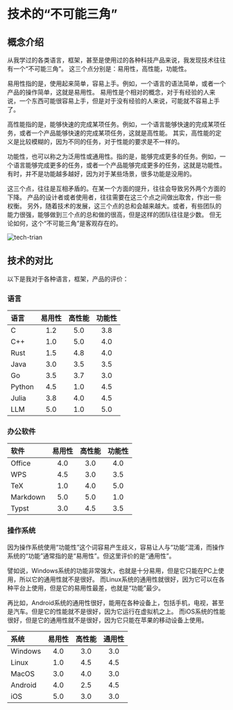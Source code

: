 # 技术的“不可能三角”

## 概念介绍

从我学过的各类语言，框架，甚至是使用过的各种科技产品来说，我发现技术往往有一个“不可能三角”。
这三个点分别是：易用性，高性能，功能性。

易用性指的是，使用起来简单，容易上手。例如，一个语言的语法简单，或者一个产品的操作简单，这就是易用性。
易用性是个相对的概念，对于有经验的人来说，一个东西可能很容易上手，但是对于没有经验的人来说，可能就不容易上手了。

高性能指的是，能够快速的完成某项任务。例如，一个语言能够快速的完成某项任务，或者一个产品能够快速的完成某项任务，这就是高性能。
其实，高性能的定义是比较模糊的，因为不同的任务，对于性能的要求是不一样的。

功能性，也可以称之为泛用性或通用性。指的是，能够完成更多的任务。例如，一个语言能够完成更多的任务，或者一个产品能够完成更多的任务，这就是功能性。
有时，并不是功能越多越好，因为对于某些场景，很多功能是没用的。

这三个点，往往是互相矛盾的。在某一个方面的提升，往往会导致另外两个方面的下降。
产品的设计者或者使用者，往往需要在这三个点之间做出取舍，作出一些权衡。
另外，随着技术的发展，这三个点的总和会越来越大。或者，有些团队的能力很强，能够做到三个点的总和做的很高，但是这样的团队往往是少数。
但无论如何，这个“不可能三角”是客观存在的。

![tech-trian](./tech-trian.png)


## 技术的对比

以下是我对于各种语言，框架，产品的评价：

### 语言

| 语言   | 易用性 | 高性能 | 功能性 |
|:-------|:------:|:------:|:------:|
| C      |  1.2   |  5.0   |  3.8   |
| C++    |  1.0   |  5.0   |  4.0   |
| Rust   |  1.5   |  4.8   |  4.0   |
| Java   |  3.0   |  3.5   |  3.5   |
| Go     |  3.5   |  3.7   |  3.0   |
| Python |  4.5   |  1.0   |  4.5   |
| Julia  |  3.8   |  4.0   |  4.5   |
| LLM    |  5.0   |  1.0   |  5.0   |

### 办公软件

| 软件     | 易用性 | 高性能 | 功能性 |
|:---------|:------:|:------:|:------:|
| Office   |  4.0   |  3.0   |  4.0   |
| WPS      |  4.5   |  3.0   |  3.5   |
| TeX      |  1.0   |  4.0   |  5.0   |
| Markdown |  5.0   |  5.0   |  1.0   |
| Typst    |  3.0   |  4.5   |  3.5   |

### 操作系统

因为操作系统使用“功能性”这个词容易产生歧义，容易让人与“功能”混淆，而操作系统的“功能”通常指的是“易用性”。但这里评价的是“通用性”。

譬如说，Windows系统的功能非常强大，也就是十分易用，但是它只能在PC上使用，所以它的通用性就不是很好。
而Linux系统的通用性就很好，因为它可以在各种平台上使用，但是它的易用性最差，也就是“功能”最少。

再比如，Android系统的通用性很好，能用在各种设备上，包括手机，电视，甚至是汽车。但是它的性能就不是很好，因为它运行在虚拟机之上。
而iOS系统的性能很好，但是它的通用性就不是很好，因为它只能在苹果的移动设备上使用。

| 系统    | 易用性 | 高性能 | 通用性 |
|:--------|:------:|:------:|:------:|
| Windows |  4.0   |  3.0   |  3.0   |
| Linux   |  1.0   |  4.5   |  4.5   |
| MacOS   |  3.0   |  4.0   |  3.0   |
| Android |  4.0   |  2.5   |  4.5   |
| iOS     |  5.0   |  3.0   |  3.0   |
